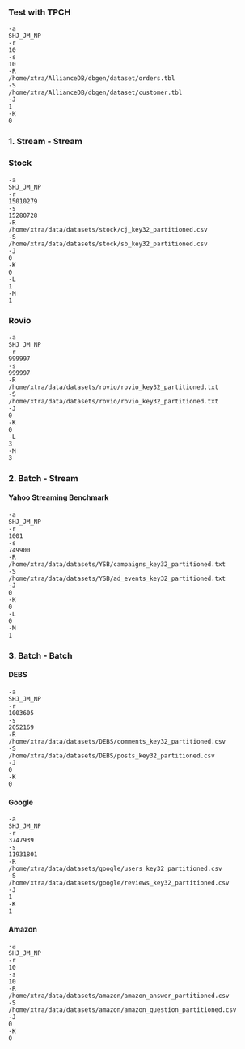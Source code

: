 ### Test with TPCH

```
-a
SHJ_JM_NP
-r
10
-s
10
-R
/home/xtra/AllianceDB/dbgen/dataset/orders.tbl
-S
/home/xtra/AllianceDB/dbgen/dataset/customer.tbl
-J
1
-K
0
```

### 1. Stream - Stream

### Stock

````
-a
SHJ_JM_NP
-r
15010279
-s
15280728
-R
/home/xtra/data/datasets/stock/cj_key32_partitioned.csv
-S
/home/xtra/data/datasets/stock/sb_key32_partitioned.csv
-J
0
-K
0
-L
1
-M
1
````

### Rovio

```
-a
SHJ_JM_NP
-r
999997
-s
999997
-R
/home/xtra/data/datasets/rovio/rovio_key32_partitioned.txt
-S
/home/xtra/data/datasets/rovio/rovio_key32_partitioned.txt
-J
0
-K
0
-L
3
-M
3
```

### 2. Batch - Stream

#### Yahoo Streaming Benchmark

```
-a
SHJ_JM_NP
-r
1001
-s
749900
-R
/home/xtra/data/datasets/YSB/campaigns_key32_partitioned.txt
-S
/home/xtra/data/datasets/YSB/ad_events_key32_partitioned.txt
-J
0
-K
0
-L
0
-M
1
```

### 3. Batch - Batch

#### DEBS

```
-a
SHJ_JM_NP
-r
1003605
-s
2052169
-R
/home/xtra/data/datasets/DEBS/comments_key32_partitioned.csv
-S
/home/xtra/data/datasets/DEBS/posts_key32_partitioned.csv
-J
0
-K
0
```

#### Google

```
-a
SHJ_JM_NP
-r
3747939
-s
11931801
-R
/home/xtra/data/datasets/google/users_key32_partitioned.csv
-S
/home/xtra/data/datasets/google/reviews_key32_partitioned.csv
-J
1
-K
1
```

#### Amazon

```
-a
SHJ_JM_NP
-r
10
-s
10
-R
/home/xtra/data/datasets/amazon/amazon_answer_partitioned.csv
-S
/home/xtra/data/datasets/amazon/amazon_question_partitioned.csv
-J
0
-K
0
```



